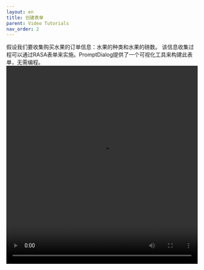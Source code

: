 ```yaml
---
layout: en
title: 创建表单
parent: Video Tutorials
nav_order: 2
---
```


假设我们要收集购买水果的订单信息：水果的种类和水果的磅数。 该信息收集过程可以通过RASA表单来实施。PromptDialog提供了一个可视化工具来构建此表单，无需编程。
<video src="/assets/images/example/video/form.mp4" width="100%" height="520px" controls="controls"></video>

